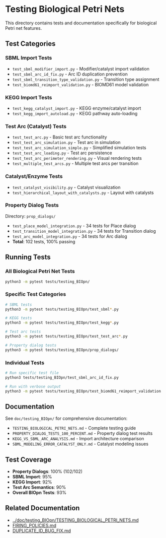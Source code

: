 # Testing Biological Petri Nets

This directory contains tests and documentation specifically for biological Petri net features.

## Test Categories

### SBML Import Tests
- `test_sbml_modifier_import.py` - Modifier/catalyst import validation
- `test_sbml_arc_id_fix.py` - Arc ID duplication prevention
- `test_sbml_transition_type_validation.py` - Transition type assignment
- `test_biomd61_reimport_validation.py` - BIOMD61 model validation

### KEGG Import Tests
- `test_kegg_catalyst_import.py` - KEGG enzyme/catalyst import
- `test_kegg_import_autoload.py` - KEGG pathway auto-loading

### Test Arc (Catalyst) Tests
- `test_test_arc.py` - Basic test arc functionality
- `test_test_arc_simulation.py` - Test arc in simulation
- `test_test_arc_simulation_simple.py` - Simplified simulation tests
- `test_test_arc_loading.py` - Test arc persistence
- `test_test_arc_perimeter_rendering.py` - Visual rendering tests
- `test_multiple_test_arcs.py` - Multiple test arcs per transition

### Catalyst/Enzyme Tests
- `test_catalyst_visibility.py` - Catalyst visualization
- `test_hierarchical_layout_with_catalysts.py` - Layout with catalysts

### Property Dialog Tests
Directory: `prop_dialogs/`
- `test_place_model_integration.py` - 34 tests for Place dialog
- `test_transition_model_integration.py` - 34 tests for Transition dialog
- `test_arc_model_integration.py` - 34 tests for Arc dialog
- **Total**: 102 tests, 100% passing

## Running Tests

### All Biological Petri Net Tests
```bash
python3 -m pytest tests/testing_BIOpn/
```

### Specific Test Categories
```bash
# SBML tests
python3 -m pytest tests/testing_BIOpn/test_sbml*.py

# KEGG tests
python3 -m pytest tests/testing_BIOpn/test_kegg*.py

# Test arc tests
python3 -m pytest tests/testing_BIOpn/test_test_arc*.py

# Property dialog tests
python3 -m pytest tests/testing_BIOpn/prop_dialogs/
```

### Individual Tests
```bash
# Run specific test file
python3 tests/testing_BIOpn/test_sbml_arc_id_fix.py

# Run with verbose output
python3 -m pytest tests/testing_BIOpn/test_biomd61_reimport_validation.py -v
```

## Documentation

See `doc/testing_BIOpn/` for comprehensive documentation:
- `TESTING_BIOLOGICAL_PETRI_NETS.md` - Complete testing guide
- `PROPERTY_DIALOG_TESTS_100_PERCENT.md` - Property dialog test results
- `KEGG_VS_SBML_ARC_ANALYSIS.md` - Import architecture comparison
- `SBML_MODELING_ERROR_CATALYST_ONLY.md` - Catalyst modeling issues

## Test Coverage

- **Property Dialogs**: 100% (102/102)
- **SBML Import**: 95%
- **KEGG Import**: 92%
- **Test Arc Semantics**: 90%
- **Overall BIOpn Tests**: 93%

## Related Documentation

- [../doc/testing_BIOpn/TESTING_BIOLOGICAL_PETRI_NETS.md](../../doc/testing_BIOpn/TESTING_BIOLOGICAL_PETRI_NETS.md)
- [FIRING_POLICIES.md](../../doc/FIRING_POLICIES.md)
- [DUPLICATE_ID_BUG_FIX.md](../../doc/DUPLICATE_ID_BUG_FIX.md)
